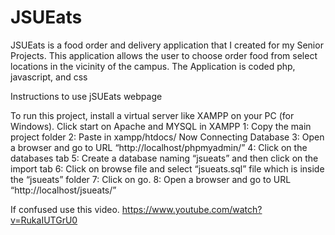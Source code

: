 # JSUEats

JSUEats is a food order and delivery application that I created for my Senior Projects. This application allows the user to choose order food from select locations in the vicinity of the campus. The Application is coded php, javascript, and css

Instructions to use jSUEats webpage

To run this project,  install a virtual server like XAMPP on your PC (for Windows). 
Click start on Apache and MYSQL in XAMPP
1: Copy the main project folder
2: Paste in xampp/htdocs/
Now Connecting Database
3: Open a browser and go to URL “http://localhost/phpmyadmin/”
4: Click on the databases tab
5: Create a database naming “jsueats” and then click on the import tab
6: Click on browse file and select “jsueats.sql” file which is inside the “jsueats” folder
7: Click on go.
8: Open a browser and go to URL “http://localhost/jsueats/”


If confused use this video. https://www.youtube.com/watch?v=RukaIUTGrU0

